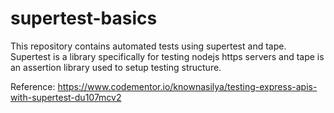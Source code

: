 # supertest-basics

This repository contains automated tests using supertest and tape. Supertest is a library specifically for testing nodejs https servers and tape is an assertion library used to setup testing structure.



Reference: https://www.codementor.io/knownasilya/testing-express-apis-with-supertest-du107mcv2
